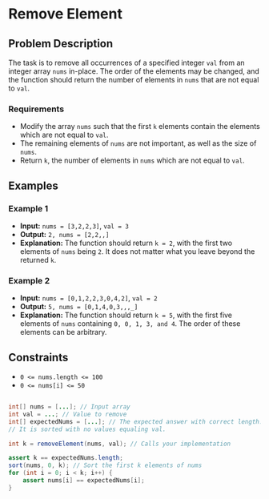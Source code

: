 # Remove Element

## Problem Description

The task is to remove all occurrences of a specified integer `val` from an integer array `nums` in-place. The order of the elements may be changed, and the function should return the number of elements in `nums` that are not equal to `val`.

### Requirements

- Modify the array `nums` such that the first `k` elements contain the elements which are not equal to `val`.
- The remaining elements of `nums` are not important, as well as the size of `nums`.
- Return `k`, the number of elements in `nums` which are not equal to `val`.

## Examples

### Example 1

- **Input:** `nums = [3,2,2,3]`, `val = 3`
- **Output:** `2, nums = [2,2,,]`
- **Explanation:** The function should return `k = 2`, with the first two elements of `nums` being `2`. It does not matter what you leave beyond the returned `k`.

### Example 2

- **Input:** `nums = [0,1,2,2,3,0,4,2]`, `val = 2`
- **Output:** `5, nums = [0,1,4,0,3,,,_]`
- **Explanation:** The function should return `k = 5`, with the first five elements of `nums` containing `0, 0, 1, 3, and 4`. The order of these elements can be arbitrary.

## Constraints

- `0 <= nums.length <= 100`
- `0 <= nums[i] <= 50`

```java

int[] nums = [...]; // Input array
int val = ...; // Value to remove
int[] expectedNums = [...]; // The expected answer with correct length.
// It is sorted with no values equaling val.

int k = removeElement(nums, val); // Calls your implementation

assert k == expectedNums.length;
sort(nums, 0, k); // Sort the first k elements of nums
for (int i = 0; i < k; i++) {
    assert nums[i] == expectedNums[i];
}
```
